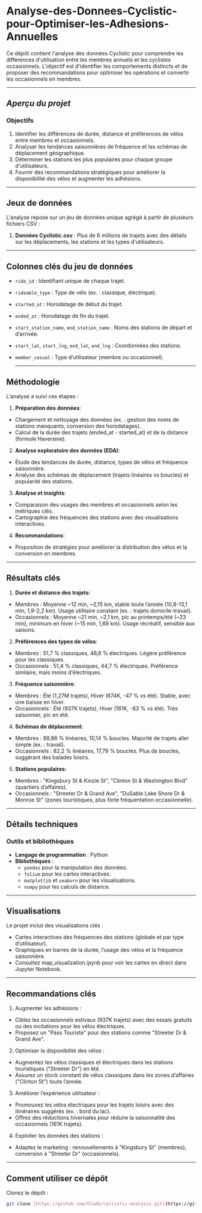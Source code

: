 # Analyse-des-Donnees-Cyclistic-pour-Optimiser-les-Adhesions-Annuelles

Ce dépôt contient l'analyse des données Cyclistic pour comprendre les différences d'utilisation entre les membres annuels et les cyclistes occasionnels. L'objectif est d'identifier les comportements distincts et de proposer des recommandations pour optimiser les opérations et convertir les occasionnels en membres.

---

## *Aperçu du projet*

### **Objectifs**
1. Identifier les différences de durée, distance et préférences de vélos entre membres et occasionnels.
2. Analyser les tendances saisonnières de fréquence et les schémas de déplacement géographique.
3. Déterminer les stations les plus populaires pour chaque groupe d'utilisateurs.
4. Fournir des recommandations stratégiques pour améliorer la disponibilité des vélos et augmenter les adhésions.

---

## **Jeux de données**

L'analyse repose sur un jeu de données unique agrégé à partir de plusieurs fichiers CSV :
1. **Données Cyclistic.csv** : Plus de 6 millions de trajets avec des détails sur les déplacements, les stations et les types d'utilisateurs.

---

## **Colonnes clés du jeu de données**
- `ride_id` : Identifiant unique de chaque trajet.
- `rideable_type` : Type de vélo (ex. : classique, électrique).
- `started_at` : Horodatage de début du trajet.
- `ended_at` : Horodatage de fin du trajet.
- `start_station_name`, `end_station_name` : Noms des stations de départ et d’arrivée.
- `start_lat`, `start_lng`, `end_lat`, `end_lng` : Coordonnées des stations.
- `member_casual` : Type d’utilisateur (membre ou occasionnel).

  ---
  
## **Méthodologie**

L'analyse a suivi ces étapes :
1. **Préparation des données**:
  - Chargement et nettoyage des données (ex. : gestion des noms de stations manquants, conversion des horodatages).
  - Calcul de la durée des trajets (ended_at - started_at) et de la distance (formule Haversine).
    
2. **Analyse exploratoire des données (EDA)**:
  - Étude des tendances de durée, distance, types de vélos et fréquence saisonnière.
  - Analyse des schémas de déplacement (trajets linéaires vs boucles) et popularité des stations.

3. **Analyse et insights**:
  - Comparaison des usages des membres et occasionnels selon les métriques clés.
  - Cartographie des fréquences des stations avec des visualisations interactives.

4. **Recommandations**:
  - Proposition de stratégies pour améliorer la distribution des vélos et la conversion en membres.

--- 

## **Résultats clés**

1. **Durée et distance des trajets**:
  - Membres : Moyenne ~12 min, ~2,15 km, stable toute l’année (10,8-13,1 min, 1,9-2,2 km). Usage utilitaire constant (ex. : trajets domicile-travail).
  - Occasionnels : Moyenne ~21 min, ~2,1 km, pic au printemps/été (~23 min), minimum en hiver (~15 min, 1,69 km). Usage récréatif, sensible aux saisons.

2. **Préférences des types de vélos**:
  - Membres : 51,7 % classiques, 46,8 % électriques. Légère préférence pour les classiques.
  - Occasionnels : 51,4 % classiques, 44,7 % électriques. Préférence similaire, mais moins d’électriques.

3. **Fréquence saisonnière**:
  - Membres : Été (1,27M trajets), Hiver (674K, -47 % vs été). Stable, avec une baisse en hiver.
  - Occasionnels : Été (937K trajets), Hiver (161K, -83 % vs été). Très saisonnier, pic en été.

4. **Schémas de déplacement**:
  - Membres : 89,86 % linéaires, 10,14 % boucles. Majorité de trajets aller simple (ex. : travail).
  - Occasionnels : 82,2 % linéaires, 17,79 % boucles. Plus de boucles, suggérant des balades loisirs.

5. **Stations populaires**:
  - Membres : "Kingsbury St & Kinzie St", "Clinton St & Washington Blvd" (quartiers d’affaires).
  - Occasionnels : "Streeter Dr & Grand Ave", "DuSable Lake Shore Dr & Monroe St" (zones touristiques, plus forte fréquentation occasionnelle).

---

## **Détails techniques**

### **Outils et bibliothèques**
- **Langage de programmation** : Python
- **Bibliothèques** :
  - `pandas` pour la manipulation des données.
  - `folium` pour les cartes interactives.
  - `matplotlib` et `seaborn` pour les visualisations.
  - `numpy` pour les calculs de distance.
 
---

## **Visualisations**

Le projet inclut des visualisations clés :
- Cartes interactives des fréquences des stations (globale et par type d’utilisateur).
- Graphiques en barres de la durée, l’usage des vélos et la fréquence saisonnière.
- Consultez map_visualization.ipynb pour voir les cartes en direct dans Jupyter Notebook.

---

## **Recommandations clés**

1. Augmenter les adhésions :
  - Ciblez les occasionnels estivaux (937K trajets) avec des essais gratuits ou des incitations pour les vélos électriques.
  - Proposez un "Pass Touriste" pour des stations comme "Streeter Dr & Grand Ave".
2. Optimiser la disponibilité des vélos :
  - Augmentez les vélos classiques et électriques dans les stations touristiques ("Streeter Dr") en été.
  - Assurez un stock constant de vélos classiques dans les zones d’affaires ("Clinton St") toute l’année.
3. Améliorer l’expérience utilisateur :
  - Promouvez les vélos électriques pour les trajets loisirs avec des itinéraires suggérés (ex. : bord du lac).
  - Offrez des réductions hivernales pour réduire la saisonnalité des occasionnels (161K trajets).
4. Exploiter les données des stations :
  - Adaptez le marketing : renouvellements à "Kingsbury St" (membres), conversion à "Streeter Dr" (occasionnels).

---

## Comment utiliser ce dépôt

Clonez le dépôt :
```bash
git clone [https://github.com/Oladk/cyclistic-analysis.git](https://github.com/Oladk/Analyse-des-Donnees-Cyclistic-pour-Optimiser-les-Adhesions-Annuelles.git)

